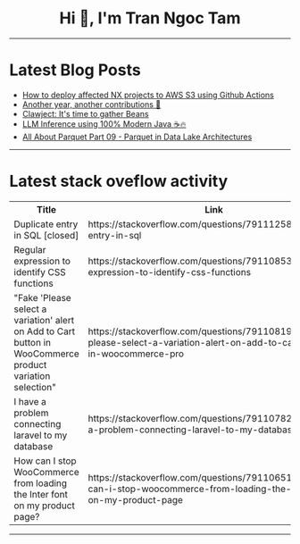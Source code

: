 <h1 align="center">Hi 👋, I'm Tran Ngoc Tam</h1>

---

# Latest Blog Posts 
<!-- BLOG-POST-LIST:START -->
- [How to deploy affected NX projects to AWS S3 using Github Actions](https://dev.to/lucasmelo/how-to-deploy-affected-nx-projects-to-aws-s3-using-github-actions-1f70)
- [Another year, another contributions 🎃](https://dev.to/thomasbnt/another-year-another-contributions-371i)
- [Clawject: It&#39;s time to gather Beans](https://dev.to/artem1458/clawject-its-time-to-gather-beans-2idl)
- [LLM Inference using 100% Modern Java ☕️🔥](https://dev.to/stephanj/llm-inference-using-100-modern-java-30i2)
- [All About Parquet Part 09 - Parquet in Data Lake Architectures](https://dev.to/alexmercedcoder/all-about-parquet-part-09-parquet-in-data-lake-architectures-5664)
<!-- BLOG-POST-LIST:END -->

---

# Latest stack oveflow activity
<table>
  <tr><th>Title</th><th>Link</th></tr>
  <!-- STACKOVERFLOW:START --><tr><td>Duplicate entry in SQL [closed]</td><td>https://stackoverflow.com/questions/79111258/duplicate-entry-in-sql</td></tr><tr><td>Regular expression to identify CSS functions</td><td>https://stackoverflow.com/questions/79110853/regular-expression-to-identify-css-functions</td></tr><tr><td>&quot;Fake &#39;Please select a variation&#39; alert on Add to Cart button in WooCommerce product variation selection&quot;</td><td>https://stackoverflow.com/questions/79110819/fake-please-select-a-variation-alert-on-add-to-cart-button-in-woocommerce-pro</td></tr><tr><td>I have a problem connecting laravel to my database</td><td>https://stackoverflow.com/questions/79110782/i-have-a-problem-connecting-laravel-to-my-database</td></tr><tr><td>How can I stop WooCommerce from loading the Inter font on my product page?</td><td>https://stackoverflow.com/questions/79110651/how-can-i-stop-woocommerce-from-loading-the-inter-font-on-my-product-page</td></tr><!-- STACKOVERFLOW:END -->
</table>

---


